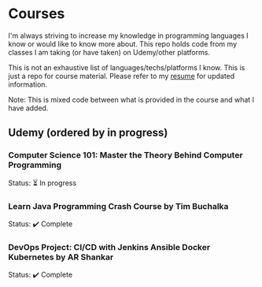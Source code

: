 # Courses
I'm always striving to increase my knowledge in programming languages I know or would like to know more about. This repo holds code from my classes I am taking (or have taken) on Udemy/other platforms.

This is not an exhaustive list of languages/techs/platforms I know. This is just a repo for course material. Please refer to my [resume](Hall_Resume_Software_Engineer.pdf) for updated information. 

Note: This is mixed code between what is provided in the course and what I have added.

## Udemy (ordered by in progress)
### Computer Science 101: Master the Theory Behind Computer Programming
Status: :hourglass_flowing_sand: In progress

### Learn Java Programming Crash Course by Tim Buchalka
Status: :heavy_check_mark: Complete

### DevOps Project: CI/CD with Jenkins Ansible Docker Kubernetes by AR Shankar 
Status: :heavy_check_mark: Complete
